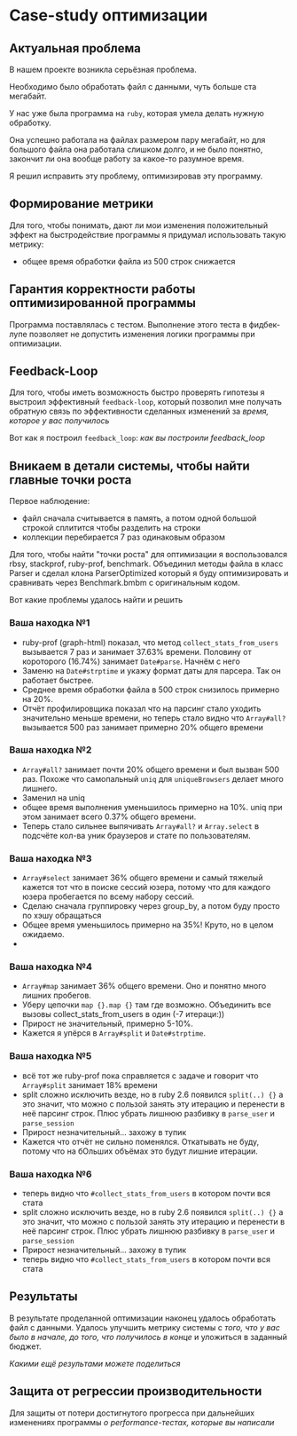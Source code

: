 # Case-study оптимизации

## Актуальная проблема
В нашем проекте возникла серьёзная проблема.

Необходимо было обработать файл с данными, чуть больше ста мегабайт.

У нас уже была программа на `ruby`, которая умела делать нужную обработку.

Она успешно работала на файлах размером пару мегабайт, но для большого файла она работала слишком долго, и не было понятно, закончит ли она вообще работу за какое-то разумное время.

Я решил исправить эту проблему, оптимизировав эту программу.

## Формирование метрики
Для того, чтобы понимать, дают ли мои изменения положительный эффект на быстродействие программы я придумал использовать такую метрику: 
- общее время обработки файла из 500 строк снижается

## Гарантия корректности работы оптимизированной программы
Программа поставлялась с тестом. Выполнение этого теста в фидбек-лупе позволяет не допустить изменения логики программы при оптимизации.

## Feedback-Loop
Для того, чтобы иметь возможность быстро проверять гипотезы я выстроил эффективный `feedback-loop`, который позволил мне получать обратную связь по эффективности сделанных изменений за *время, которое у вас получилось*

Вот как я построил `feedback_loop`: *как вы построили feedback_loop*

## Вникаем в детали системы, чтобы найти главные точки роста
Первое наблюдение:
- файл сначала считывается в память, а потом одной большой строкой сплитится чтобы разделить на строки
- коллекции перебирается 7 раз одинаковым образом


Для того, чтобы найти "точки роста" для оптимизации я воспользовался rbsy, stackprof, ruby-prof, benchmark.
Объединил методы файла в класс Parser и сделал клона ParserOptimized который я буду оптимизировать и сравнивать через Benchmark.bmbm с оригинальным кодом.


Вот какие проблемы удалось найти и решить

### Ваша находка №1
- ruby-prof (graph-html) показал, что метод `collect_stats_from_users` вызывается 7 раз и занимает 37.63% времени. Половину от короторого (16.74%) занимает `Date#parse`. Начнём с него
- Заменю на `Date#strptime` и укажу формат даты для парсера. Так он работает быстрее.
- Среднее время обработки файла в 500 строк снизилось примерно на 20%.
- Отчёт профилировщика показал что на парсинг стало уходить значительно меньше времени, но теперь стало видно что `Array#all?` вызывается 500 раз занимает примерно 20% общего времени

### Ваша находка №2
- `Array#all?` занимает почти 20% общего времени и был вызван 500 раз. Похоже что самопальный `uniq` для `uniqueBrowsers` делает много лишнего.
- Заменил на uniq
- общее время выполнения уменьшилось примерно на 10%. uniq при этом занимает всего 0.37% общего времени.
- Теперь стало сильнее выпячивать `Array#all?` и `Array.select` в подсчёте кол-ва уник браузеров и стате по пользователям.

### Ваша находка №3
- `Array#select` занимает 36% общего времени и самый тяжелый кажется тот что в поиске сессий юзера, потому что для каждого юзера пробегается по всему набору сессий.
- Сделаю сначала группировку через group_by, а потом буду просто по хэшу обращаться
- Общее время уменьшилось примерно на 35%! Круто, но в целом ожидаемо.
- 

### Ваша находка №4
- `Array#map` занимает 36% общего времени. Оно и понятно много лишних пробегов.
- Уберу цепочки `map {}.map {}` там где возможно. Объединить все вызовы collect_stats_from_users в один (-7 итераци:))
- Прирост не значительный, примерно 5-10%.
- Кажется я упёрся в `Array#split` и `Date#strptime`.

### Ваша находка №5
- всё тот же ruby-prof пока справляется с задаче и говорит что `Array#split` занимает 18% времени
- split сложно исключить везде, но в ruby 2.6 появился `split(..) {}` а это значит, что можно с пользой занять эту итерацию и перенести в неё парсинг строк. Плюс убрать лишнюю разбивку в `parse_user` и `parse_session` 
- Прирост незначительный... захожу в тупик
- Кажется что отчёт не сильно поменялся. Откатывать не буду, потому что на бОльших объёмах это будут лишние итерации.

### Ваша находка №6
- теперь видно что `#collect_stats_from_users` в котором почти вся стата 
- split сложно исключить везде, но в ruby 2.6 появился `split(..) {}` а это значит, что можно с пользой занять эту итерацию и перенести в неё парсинг строк. Плюс убрать лишнюю разбивку в `parse_user` и `parse_session` 
- Прирост незначительный... захожу в тупик
- теперь видно что `#collect_stats_from_users` в котором почти вся стата 

## Результаты
В результате проделанной оптимизации наконец удалось обработать файл с данными.
Удалось улучшить метрику системы с *того, что у вас было в начале, до того, что получилось в конце* и уложиться в заданный бюджет.

*Какими ещё результами можете поделиться*

## Защита от регрессии производительности
Для защиты от потери достигнутого прогресса при дальнейших изменениях программы *о performance-тестах, которые вы написали*

